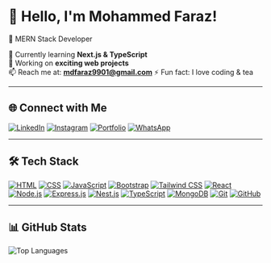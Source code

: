 # 👋 Hello, I'm Mohammed Faraz!
🚀 MERN Stack Developer  

🌱 Currently learning **Next.js & TypeScript**  
🔭 Working on **exciting web projects**  
📫 Reach me at:  **mdfaraz9901@gmail.com**
⚡ Fun fact: I love coding & tea   

---

## 🌐 Connect with Me  

[![LinkedIn](https://img.shields.io/badge/LinkedIn-0077B5?style=for-the-badge&logo=linkedin&logoColor=white)](https://www.linkedin.com/in/mohammed-faraz-864774251/) [![Instagram](https://img.shields.io/badge/Instagram-E4405F?style=for-the-badge&logo=instagram&logoColor=white)](https://www.instagram.com/md_faraz991?igsh=cXdocHZldjJpeGJ1) [![Portfolio](https://img.shields.io/badge/Portfolio-FF5722?style=for-the-badge&logo=google-chrome&logoColor=white)](https://my-portfolio-9azu.vercel.app/) [![WhatsApp](https://img.shields.io/badge/WhatsApp-25D366?style=for-the-badge&logo=whatsapp&logoColor=white)](https://wa.me/919533232256)  



---


## 🛠️ Tech Stack  

[![HTML](https://img.shields.io/badge/HTML5-E34F26?style=for-the-badge&logo=html5&logoColor=white)]() [![CSS](https://img.shields.io/badge/CSS3-1572B6?style=for-the-badge&logo=css3&logoColor=white)]() [![JavaScript](https://img.shields.io/badge/JavaScript-F7DF1E?style=for-the-badge&logo=javascript&logoColor=black)]() [![Bootstrap](https://img.shields.io/badge/Bootstrap-7952B3?style=for-the-badge&logo=bootstrap&logoColor=white)]() [![Tailwind CSS](https://img.shields.io/badge/Tailwind_CSS-38B2AC?style=for-the-badge&logo=tailwind-css&logoColor=white)]() [![React](https://img.shields.io/badge/React-61DAFB?style=for-the-badge&logo=react&logoColor=black)]() [![Node.js](https://img.shields.io/badge/Node.js-339933?style=for-the-badge&logo=node.js&logoColor=white)]() [![Express.js](https://img.shields.io/badge/Express.js-000000?style=for-the-badge&logo=express&logoColor=white)]() [![Nest.js](https://img.shields.io/badge/Nest.js-E0234E?style=for-the-badge&logo=nestjs&logoColor=white)]() [![TypeScript](https://img.shields.io/badge/TypeScript-3178C6?style=for-the-badge&logo=typescript&logoColor=white)]() [![MongoDB](https://img.shields.io/badge/MongoDB-47A248?style=for-the-badge&logo=mongodb&logoColor=white)]() [![Git](https://img.shields.io/badge/Git-F05032?style=for-the-badge&logo=git&logoColor=white)]() [![GitHub](https://img.shields.io/badge/GitHub-181717?style=for-the-badge&logo=github&logoColor=white)]()


---

## 📊 GitHub Stats
![Top Languages](https://github-readme-stats.vercel.app/api/top-langs/?username=faraz9901&layout=compact&theme=radical)




